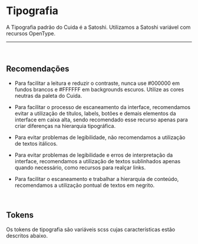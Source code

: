 # Tipografia

A Tipografia padrão do Cuida é a Satoshi. Utilizamos a Satoshi variável com recursos OpenType.

<hr>
<br>

## Recomendações

- Para facilitar a leitura e reduzir o contraste, nunca use #000000 em fundos brancos e #FFFFFF
em backgrounds escuros. Utilize as cores neutras da paleta do Cuida.

- Para facilitar o processo de escaneamento da interface, recomendamos evitar a utilização de títulos, labels,
 botões e demais elementos da interface em caixa alta, sendo recomendado esse recurso apenas para criar diferenças
  na hierarquia tipográfica.

- Para evitar problemas de legibilidade, não recomendamos a utilização de textos itálicos.

- Para evitar problemas de legibilidade e erros de interpretação da interface, recomendamos 
a utilização de textos sublinhados apenas quando necessário, como recursos para realçar links.

- Para facilitar o escaneamento e trabalhar a hierarquia de conteúdo, 
recomendamos a utilização pontual de textos em negrito.

<br>

## Tokens
Os tokens de tipografia são variáveis scss cujas características estão descritos abaixo.
<br>

<Typography />

<script setup>
import Typography from '@/docs-components/Typography.vue';
</script>
